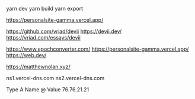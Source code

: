 yarn dev
yarn build
yarn export

https://personalsite-gamma.vercel.app/




https://github.com/vriad/devii
https://devii.dev/
https://vriad.com/essays/devii

https://www.epochconverter.com/
https://personalsite-gamma.vercel.app/
https://web.dev/




https://matthewnolan.xyz/

ns1.vercel-dns.com
ns2.vercel-dns.com


Type
A
Name
@
Value
76.76.21.21